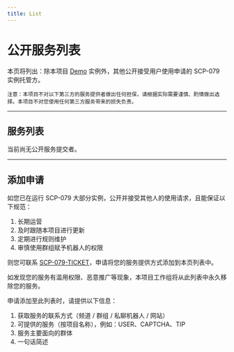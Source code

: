 ```yaml
---
title: List
---
```


<link rel="stylesheet" href="/css/chinese.css">

# 公开服务列表

本页将列出：除本项目 [Demo](/readme/) 实例外，其他公开接受用户使用申请的 SCP-079 实例托管方。

`注意：本项目不对以下第三方的服务提供者做出任何担保，请根据实际需要谨慎、酌情做出选择。本项目不对您使用任何第三方服务带来的损失负责。`

---

## 服务列表

当前尚无公开服务提交者。

---

## 添加申请

如您已在运行 SCP-079 大部分实例，公开并接受其他人的使用请求，且能保证以下规范：

1. 长期运营
2. 及时跟随本项目进行更新
3. 定期进行规则维护
4. 审慎使用群组赋予机器人的权限

则您可联系 [SCP-079-TICKET](https://t.me/SCP_079_TICKET_BOT)，申请将您的服务提供方式添加到本页列表中。

如发现您的服务有滥用权限、恶意推广等现象，本项目工作组将从此列表中永久移除您的服务。

申请添加至此列表时，请提供以下信息：

1. 获取服务的联系方式（频道 / 群组 / 私聊机器人 / 网站）
2. 可提供的服务（按项目名称），例如：USER、CAPTCHA、TIP
3. 服务主要面向的群体
4. 一句话简述
